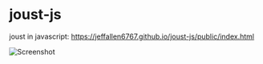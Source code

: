 # joust-js
joust in javascript: https://jeffallen6767.github.io/joust-js/public/index.html

![Screenshot](https://jeffallen6767.github.io/joust-js/data/bezel_w_game_screenshot_original.png?raw=true)
